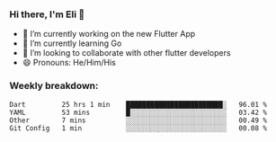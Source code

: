 ### Hi there, I'm Eli 👋
- 🔭 I’m currently working on the new Flutter App
- 🌱 I’m currently learning Go
- 🦄 I’m looking to collaborate with other flutter developers
- 😄 Pronouns: He/Him/His

### Weekly breakdown:
<!--START_SECTION:waka-->
```text
Dart         25 hrs 1 min    ████████████████████████░   96.01 % 
YAML         53 mins         █░░░░░░░░░░░░░░░░░░░░░░░░   03.42 % 
Other        7 mins          ░░░░░░░░░░░░░░░░░░░░░░░░░   00.49 % 
Git Config   1 min           ░░░░░░░░░░░░░░░░░░░░░░░░░   00.08 % 
```
<!--END_SECTION:waka-->
